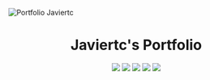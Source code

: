 ![Portfolio Javiertc](https://repository-images.githubusercontent.com/285923565/9ceab580-7abc-11eb-91e2-a3826af32421)

<h1 align="center">Javiertc's Portfolio</h1>
<div align="center" style="padding-bottom: 20px">
    <img src="https://img.shields.io/github/stars/thejaviertc/portfolio-javiertc" />
    <img src="https://img.shields.io/github/v/release/thejaviertc/portfolio-javiertc" />
    <img src="https://img.shields.io/github/license/thejaviertc/portfolio-javiertc" />
    <img src="https://img.shields.io/github/commit-activity/m/thejaviertc/portfolio-javiertc" />
    <img src="https://github.com/thejaviertc/portfolio-javiertc/actions/workflows/cd.yml/badge.svg" />
</div>
